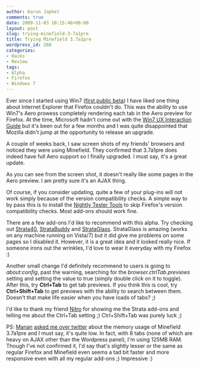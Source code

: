 ```yaml
---
author: Karun Japhet
comments: true
date: 2009-11-03 10:15:48+00:00
layout: post
slug: trying-minefield-3-7a1pre
title: Trying Minefield 3.7a1pre
wordpress_id: 260
categories:
- Hacks
- Review
tags:
- Alpha
- Firefox
- Windows 7
---
```


Ever since I started using Win7 ([first public beta](http://blog.karun.me/blog/2009/01/10/windows-7-public-beta-serial-key-fiasco/)) I have liked one thing about Internet Explorer that Firefox couldn't do. This was the ability to use Win7's Aero prowess completely rendering each tab in the Aero preview for Firefox. At the time, Microsoft hadn't come out with the [Win7 UX Interaction Guide](http://msdn.microsoft.com/en-us/library/aa511258.aspx) but it's been out for a few months and I was quite disappointed that Mozilla didn't jump at the opportunity to release an upgrade.

A couple of weeks back, I saw screen shots of my friends' browsers and noticed they were using Minefield. They confirmed that 3.7a1pre does indeed have full Aero support so I finally upgraded. I must say, it's a great update.

As you can see from the screen shot, it doesn't really like some pages in the Aero preview. I am pretty sure it's an AJAX thing.

Of course, if you consider updating, quite a few of your plug-ins will not work simply because of the version compatibility checks. A simple way to by pass this is to install the [Nightly Tester Tools](https://addons.mozilla.org/en-US/firefox/addon/6543) to skip Firefox's version compatibility checks. Most add-ons should work fine.

There are a few add-ons I'd like to recommend with this alpha. Try checking out [Strata40](https://addons.mozilla.org/en-US/firefox/addon/14284), [StrataBuddy](https://addons.mozilla.org/en-US/firefox/addon/14762) and [StrataGlass](https://addons.mozilla.org/en-US/firefox/addon/14288). StrataGlass is amazing (works on any machine running on Vista/7) but it did give me problems on some pages so I disabled it. However, it is a great idea and it looked really nice. If someone irons out the wrinkles, I'd love to wear it everyday with my Firefox :)

Another small change I'd definitely recommend to users is going to _about:config_, past the warning, searching for the _browser.ctrlTab.previews_ setting and setting the value to true (simply double click on it to toggle). After this, try **Ctrl+Tab** to get tab previews. If you think this is cool, try **Ctrl+Shift+Tab** to get previews with the ability to search between them. Doesn't that make life easier when you have loads of tabs? ;)

I'd like to thank my friend [Nitro](http://www.nitrolinken.net/) for showing me the Strata add-ons and telling me about the Ctrl+Tab setting ;) Ctrl+Shift+Tab was purely luck ;)

PS: [Manan](http://beingmanan.com/) [asked me over twitter](http://twitter.com/manan/status/5387425273) about the memory usage of Minefield 3.7a1pre and I must say, it's quite low. In fact, with 8 tabs (none of which are heavy on AJAX other than the Wordpress panel), I'm using 125MB RAM. Though I've not confirmed it, I'd say that's slightly lesser or the same as regular Firefox and Minefield even seems a tad bit faster and more responsive even with all my regular add-ons ;) Impressive :)
